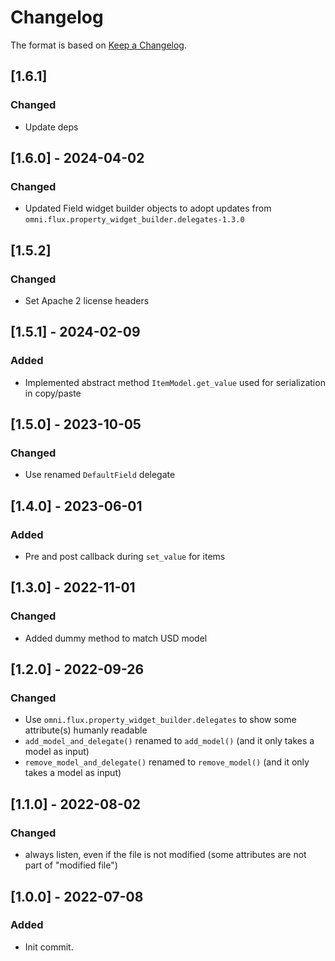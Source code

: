 # Changelog

The format is based on [Keep a Changelog](https://keepachangelog.com/en/1.0.0/).

## [1.6.1]
### Changed
- Update deps

## [1.6.0] - 2024-04-02
### Changed
- Updated Field widget builder objects to adopt updates from `omni.flux.property_widget_builder.delegates-1.3.0`

## [1.5.2]
### Changed
- Set Apache 2 license headers

## [1.5.1] - 2024-02-09
### Added
- Implemented abstract method `ItemModel.get_value` used for serialization in copy/paste

## [1.5.0] - 2023-10-05
### Changed
- Use renamed `DefaultField` delegate

## [1.4.0] - 2023-06-01
### Added
- Pre and post callback during `set_value` for items

## [1.3.0] - 2022-11-01
### Changed
- Added dummy method to match USD model

## [1.2.0] - 2022-09-26
### Changed
- Use `omni.flux.property_widget_builder.delegates` to show some attribute(s) humanly readable
- `add_model_and_delegate()` renamed to `add_model()` (and it only takes a model as input)
- `remove_model_and_delegate()` renamed to `remove_model()` (and it only takes a model as input)

## [1.1.0] - 2022-08-02
### Changed
- always listen, even if the file is not modified (some attributes are not part of "modified file")

## [1.0.0] - 2022-07-08
### Added
- Init commit.
